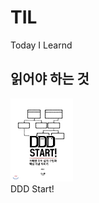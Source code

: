 # TIL
Today I Learnd


## 읽어야 하는 것
<img src = "https://github.com/hamjeehyun/TIL/blob/main/image/dddStart.jpg" width="100px">
<br>
DDD Start!
